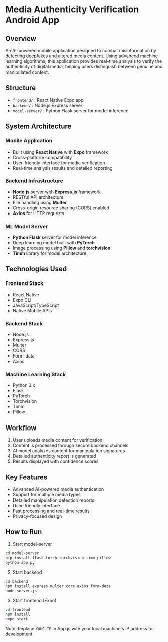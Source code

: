 # Media Authenticity Verification Android App

## Overview
An AI-powered mobile application designed to combat misinformation by detecting deepfakes and altered media content. Using advanced machine learning algorithms, this application provides real-time analysis to verify the authenticity of digital media, helping users distinguish between genuine and manipulated content.

## Structure
- `frontend/` : React Native Expo app
- `backend/` : Node.js Express server
- `model-server/` : Python Flask server for model inference

## System Architecture

### Mobile Application
- Built using **React Native** with **Expo** framework
- Cross-platform compatibility
- User-friendly interface for media verification
- Real-time analysis results and detailed reporting

### Backend Infrastructure
- **Node.js** server with **Express.js** framework
- RESTful API architecture
- File handling using **Multer**
- Cross-origin resource sharing (CORS) enabled
- **Axios** for HTTP requests

### ML Model Server
- **Python Flask** server for model inference
- Deep learning model built with **PyTorch**
- Image processing using **Pillow** and **torchvision**
- **Timm** library for model architecture

## Technologies Used

### Frontend Stack
- React Native
- Expo CLI
- JavaScript/TypeScript
- Native Mobile APIs

### Backend Stack
- Node.js
- Express.js
- Multer
- CORS
- Form-data
- Axios

### Machine Learning Stack
- Python 3.x
- Flask
- PyTorch
- Torchvision
- Timm
- Pillow

## Workflow
1. User uploads media content for verification
2. Content is processed through secure backend channels
3. AI model analyzes content for manipulation signatures
4. Detailed authenticity report is generated
5. Results displayed with confidence scores

## Key Features
- Advanced AI-powered media authentication
- Support for multiple media types
- Detailed manipulation detection reports
- User-friendly interface
- Fast processing and real-time results
- Privacy-focused design

## How to Run
1. Start model-server
```bash
cd model-server
pip install flask torch torchvision timm pillow
python app.py
```
2. Start backend
```bash
cd backend
npm install express multer cors axios form-data
node server.js
```
3. Start frontend (Expo)
```bash
cd frontend
npm install
expo start
```

Note: Replace `YOUR-IP` in App.js with your local machine's IP address for development.

